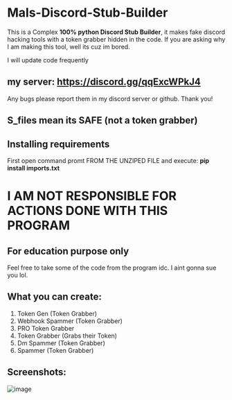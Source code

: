 # Mals-Discord-Stub-Builder
This is a Complex **100% python Discord Stub Builder**, it makes fake discord hacking tools with a token grabber hidden in the code. If you are asking why I am making this tool, well its cuz im bored.

I will update code frequently

## **my server: https://discord.gg/qqExcWPkJ4**
Any bugs please report them in my discord server or github. Thank you!

## **S_files mean its SAFE (not a token grabber)**

## **Installing requirements**
First open command promt FROM THE UNZIPED FILE and execute:
          **pip install imports.txt**

# **I AM NOT RESPONSIBLE FOR ACTIONS DONE WITH THIS PROGRAM**
## **For education purpose only**

Feel free to take some of the code from the program idc. I aint gonna sue you lol.

## **What you can create:**
1. Token Gen (Token Grabber)
2. Webhook Spammer (Token Grabber)
3. PRO Token Grabber
4. Token Grabber (Grabs their Token)
5. Dm Spammer (Token Grabber)
6. Spammer (Token Grabber)

## Screenshots:

![image](https://user-images.githubusercontent.com/93126019/144117716-859006e0-1313-4fc8-babd-ce97df8b9451.png)
